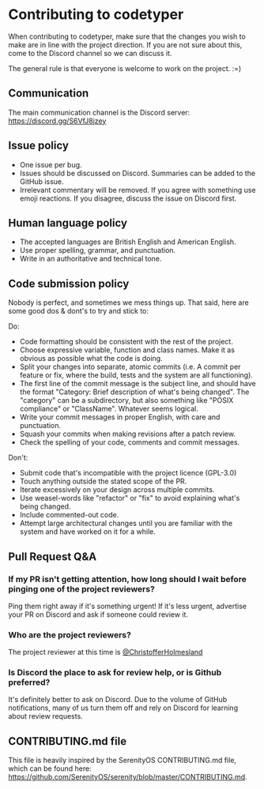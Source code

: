 # Contributing to codetyper
When contributing to codetyper, make sure that the changes you wish to make are in line with the project direction. If you are not sure about this, come to the Discord channel so we can discuss it.

The general rule is that everyone is welcome to work on the project. :=)

## Communication

The main communication channel is the Discord server: https://discord.gg/S6VfJ8jzey

## Issue policy
- One issue per bug.
- Issues should be discussed on Discord. Summaries can be added to the GitHub issue.
- Irrelevant commentary will be removed. If you agree with something use emoji reactions. If you disagree, discuss the issue on Discord first.

## Human language policy
- The accepted languages are British English and American English.
- Use proper spelling, grammar, and punctuation.
- Write in an authoritative and technical tone.

## Code submission policy
Nobody is perfect, and sometimes we mess things up. That said, here are some good dos & dont's to try and stick to:

Do:
- Code formatting should be consistent with the rest of the project.
- Choose expressive variable, function and class names. Make it as obvious as possible what the code is doing.
- Split your changes into separate, atomic commits (i.e. A commit per feature or fix, where the build, tests and the system are all functioning).
- The first line of the commit message is the subject line, and should have the format "Category: Brief description of what's being changed". The "category" can be a subdirectory, but also something like "POSIX compliance" or "ClassName". Whatever seems logical.
- Write your commit messages in proper English, with care and punctuation.
- Squash your commits when making revisions after a patch review.
- Check the spelling of your code, comments and commit messages.

Don't:
- Submit code that's incompatible with the project licence (GPL-3.0)
- Touch anything outside the stated scope of the PR.
- Iterate excessively on your design across multiple commits.
- Use weasel-words like "refactor" or "fix" to avoid explaining what's being changed.
- Include commented-out code.
- Attempt large architectural changes until you are familiar with the system and have worked on it for a while.

## Pull Request Q&A

### If my PR isn't getting attention, how long should I wait before pinging one of the project reviewers?
Ping them right away if it's something urgent! If it's less urgent, advertise your PR on Discord and ask if someone could review it.

### Who are the project reviewers?
The project reviewer at this time is [@ChristofferHolmesland](https://github.com/ChristofferHolmesland)

### Is Discord the place to ask for review help, or is Github preferred?
It's definitely better to ask on Discord. Due to the volume of GitHub notifications, many of us turn them off and rely on Discord for learning about review requests.



## CONTRIBUTING.md file
This file is heavily inspired by the SerenityOS CONTRIBUTING.md file, which can be found here: https://github.com/SerenityOS/serenity/blob/master/CONTRIBUTING.md.

